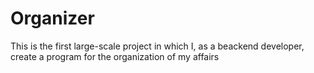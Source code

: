 # Organizer
This is the first large-scale project in which I, as a beackend developer, create a program for the organization of my affairs
